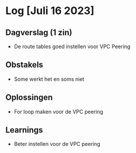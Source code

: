 # Log [Juli 16 2023]


## Dagverslag (1 zin)
- De route tables goed instellen voor VPC Peering

## Obstakels
- Some werkt het en soms niet

## Oplossingen
- For loop maken voor de VPC peering

## Learnings
- Beter instellen voor de VPC peering